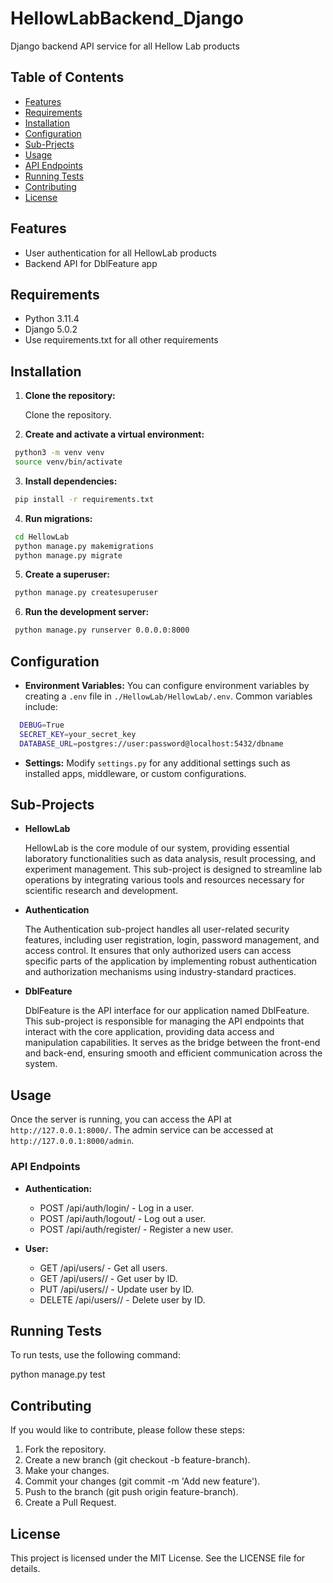 # HellowLabBackend_Django
Django backend API service for all Hellow Lab products

## Table of Contents

- [Features](#features)
- [Requirements](#requirements)
- [Installation](#installation)
- [Configuration](#configuration)
- [Sub-Prjects](#sub-projects)
- [Usage](#usage)
- [API Endpoints](#api-endpoints)
- [Running Tests](#running-tests)
- [Contributing](#contributing)
- [License](#license)

## Features

- User authentication for all HellowLab products
- Backend API for DblFeature app

## Requirements

- Python 3.11.4
- Django 5.0.2
- Use requirements.txt for all other requirements

## Installation

1. **Clone the repository:**

   Clone the repository.

2. **Create and activate a virtual environment:**

  ```bash
   python3 -m venv venv
   source venv/bin/activate
  ```
3. **Install dependencies:**

  ```bash
   pip install -r requirements.txt
  ```

4. **Run migrations:**

  ```bash
   cd HellowLab
   python manage.py makemigrations
   python manage.py migrate
  ```

5. **Create a superuser:**

  ```bash
   python manage.py createsuperuser
   ```

6. **Run the development server:**

  ```bash
   python manage.py runserver 0.0.0.0:8000
  ```

## Configuration

- **Environment Variables:** You can configure environment variables by creating a `.env` file in `./HellowLab/HellowLab/.env`. Common variables include:

```bash
  DEBUG=True
  SECRET_KEY=your_secret_key
  DATABASE_URL=postgres://user:password@localhost:5432/dbname
```

- **Settings:** Modify `settings.py` for any additional settings such as installed apps, middleware, or custom configurations.

## Sub-Projects

- **HellowLab**

   HellowLab is the core module of our system, providing essential laboratory functionalities such as data analysis, result processing, and experiment management. This sub-project is designed to streamline lab operations by integrating various tools and resources necessary for scientific research and development.

- **Authentication**

   The Authentication sub-project handles all user-related security features, including user registration, login, password management, and access control. It ensures that only authorized users can access specific parts of the application by implementing robust authentication and authorization mechanisms using industry-standard practices.

- **DblFeature**

   DblFeature is the API interface for our application named DblFeature. This sub-project is responsible for managing the API endpoints that interact with the core application, providing data access and manipulation capabilities. It serves as the bridge between the front-end and back-end, ensuring smooth and efficient communication across the system.

## Usage

Once the server is running, you can access the API at `http://127.0.0.1:8000/`.
The admin service can be accessed at `http://127.0.0.1:8000/admin`.

### API Endpoints

- **Authentication:**
  - POST /api/auth/login/ - Log in a user.
  - POST /api/auth/logout/ - Log out a user.
  - POST /api/auth/register/ - Register a new user.

- **User:**
  - GET /api/users/ - Get all users.
  - GET /api/users/<id>/ - Get user by ID.
  - PUT /api/users/<id>/ - Update user by ID.
  - DELETE /api/users/<id>/ - Delete user by ID.

## Running Tests

To run tests, use the following command:

python manage.py test

## Contributing

If you would like to contribute, please follow these steps:

1. Fork the repository.
2. Create a new branch (git checkout -b feature-branch).
3. Make your changes.
4. Commit your changes (git commit -m 'Add new feature').
5. Push to the branch (git push origin feature-branch).
6. Create a Pull Request.

## License

This project is licensed under the MIT License. See the LICENSE file for details.
